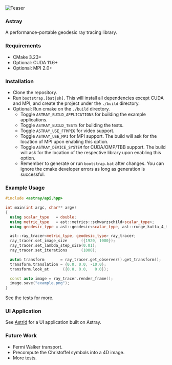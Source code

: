 ![Teaser](./data/docs/teaser.png)

### Astray
A performance-portable geodesic ray tracing library.

### Requirements
- CMake 3.23+
- Optional: CUDA 11.6+
- Optional: MPI 2.0+

### Installation
- Clone the repository.
- Run `bootstrap.[bat|sh]`. This will install all dependencies except CUDA and MPI, and create the project under the `./build` directory.
- Optional: Run cmake on the `./build` directory.
  - Toggle `ASTRAY_BUILD_APPLICATIONS` for building the example applications.
  - Toggle `ASTRAY_BUILD_TESTS` for building the tests.
  - Toggle `ASTRAY_USE_FFMPEG` for video support.
  - Toggle `ASTRAY_USE_MPI` for MPI support. The build will ask for the location of MPI upon enabling this option.
  - Toggle `ASTRAY_DEVICE_SYSTEM` for CUDA/OMP/TBB support. The build will ask for the location of the respective library upon enabling this option.
  - Remember to generate or run `bootstrap.bat` after changes. You can ignore the cmake developer errors as long as generation is successful.

### Example Usage
```cpp
#include <astray/api.hpp>

int main(int argc, char** argv)
{
  using scalar_type   = double;
  using metric_type   = ast::metrics::schwarzschild<scalar_type>;
  using geodesic_type = ast::geodesic<scalar_type, ast::runge_kutta_4_tableau<scalar_type>>;

  ast::ray_tracer<metric_type, geodesic_type> ray_tracer;
  ray_tracer.set_image_size      ({1920, 1080});
  ray_tracer.set_lambda_step_size(0.01);
  ray_tracer.set_iterations      (1000);

  auto& transform       = ray_tracer.get_observer().get_transform();
  transform.translation = {0.0, 0.0, -10.0};
  transform.look_at      ({0.0, 0.0,   0.0});

  const auto image = ray_tracer.render_frame();
  image.save("example.png");
}
```
See the tests for more.

### UI Application
See [Astrid](https://github.com/VRGroupRWTH/astrid) for a UI application built on Astray.

### Future Work
- Fermi Walker transport.
- Precompute the Christoffel symbols into a 4D image.
- More tests.